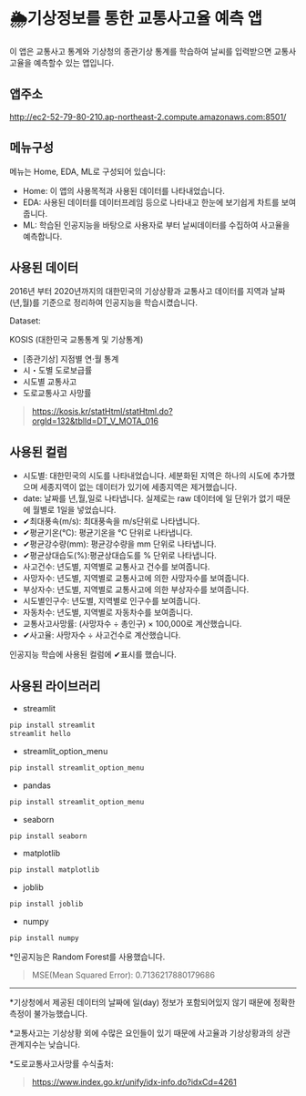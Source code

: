 🌦️기상정보를 통한 교통사고율 예측 앱
========

이 앱은 교통사고 통계와 기상청의 종관기상 통계를 학습하여 날씨를 입력받으면 교통사고율을 예측할수 있는 앱입니다.

앱주소
----
http://ec2-52-79-80-210.ap-northeast-2.compute.amazonaws.com:8501/

메뉴구성
----
메뉴는 Home, EDA, ML로 구성되어 있습니다:

- Home: 이 앱의 사용목적과 사용된 데이터를 나타내었습니다.
- EDA: 사용된 데이터를 데이터프레임 등으로 나타내고 한눈에 보기쉽게 차트를 보여줍니다.
- ML: 학습된 인공지능을 바탕으로 사용자로 부터 날씨데이터를 수집하여 사고율을 예측합니다.

사용된 데이터
----
2016년 부터 2020년까지의 대한민국의 기상상황과 교통사고 데이터를 지역과 날짜(년,월)를 기준으로 정리하여 인공지능을 학습시켰습니다. 

Dataset:

KOSIS (대한민국 교통통계 및 기상통계)
- [종관기상] 지점별 연·월 통계
- 시・도별 도로보급률
- 시도별 교통사고
- 도로교통사고 사망률
>https://kosis.kr/statHtml/statHtml.do?orgId=132&tblId=DT_V_MOTA_016

사용된 컬럼
----
- 시도별: 대한민국의 시도를 나타내었습니다. 세분화된 지역은 하나의 시도에 추가했으며 세종지역이 없는 데이터가 있기에 세종지역은 제거했습니다. 
- date: 날짜를 년,월,일로 나타냅니다. 실제로는 raw 데이터에 일 단위가 없기 때문에 월별로 1일을 넣었습니다. 
- ✔최대풍속(m/s): 최대풍속을 m/s단위로 나타냅니다.
- ✔평균기온(℃): 평균기온을 ℃ 단위로 나타냅니다.
- ✔평균강수량(mm): 평균강수량을 mm 단위로 나타냅니다.
- ✔평균상대습도(%):평균상대습도를 % 단위로 나타냅니다.
- 사고건수: 년도별, 지역별로 교통사고 건수를 보여줍니다.
- 사망자수: 년도별, 지역별로 교통사고에 의한 사망자수를 보여줍니다.
- 부상자수: 년도별, 지역별로 교통사고에 의한 부상자수를 보여줍니다.
- 시도별인구수: 년도별, 지역별로 인구수를 보여줍니다.
- 자동차수: 년도별, 지역별로 자동차수를 보여줍니다.
- 교통사고사망률: (사망자수 ÷ 총인구) × 100,000로 계산했습니다. 
- ✔사고율: 사망자수 ÷ 사고건수로 계산했습니다. 

인공지능 학습에 사용된 컬럼에 ✔표시를 했습니다.

사용된 라이브러리
----
- streamlit
``` python
pip install streamlit
streamlit hello
```
- streamlit_option_menu
``` python
pip install streamlit_option_menu
```
- pandas
``` python
pip install streamlit_option_menu
```
- seaborn
``` python
pip install seaborn
```
- matplotlib
``` python
pip install matplotlib
```
- joblib
``` python
pip install joblib
```
- numpy
``` python
pip install numpy
```

*인공지능은 Random Forest를 사용했습니다.
>MSE(Mean Squared Error): 0.7136217880179686

----

*기상청에서 제공된 데이터의 날짜에 일(day) 정보가 포함되어있지 않기 때문에 정확한 측정이 불가능했습니다. 

*교통사고는 기상상황 외에 수많은 요인들이 있기 때문에 사고율과 기상상황과의 상관관계지수는 낮습니다.

*도로교통사고사망률 수식출처:
>https://www.index.go.kr/unify/idx-info.do?idxCd=4261
